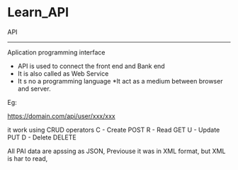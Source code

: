 # Learn_API

API
*****************

Aplication programming interface

* API is used to connect the front end and Bank end
* It is also called as Web Service
* It s no a programming language
*It act as a medium between browser and server.

Eg:

https://domain.com/api/user/xxx/xxx

it work using CRUD operators
C - Create  POST
R - Read    GET
U - Update  PUT
D - Delete  DELETE

All PAI data are apssing as JSON, Previouse it was in XML format, but XML is har to read, 
